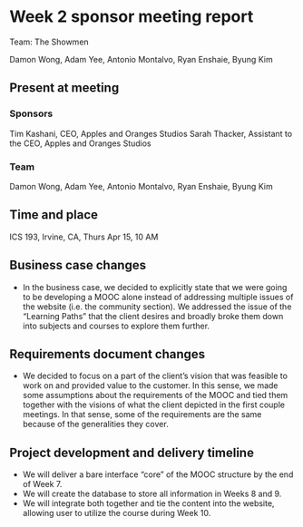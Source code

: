 # Week 2 sponsor meeting report

Team: The Showmen

Damon Wong, Adam Yee, Antonio Montalvo, Ryan Enshaie, Byung Kim

## Present at meeting

### Sponsors

Tim Kashani, CEO, Apples and Oranges Studios
Sarah Thacker, Assistant to the CEO, Apples and Oranges Studios

### Team

Damon Wong, Adam Yee, Antonio Montalvo, Ryan Enshaie, Byung Kim

## Time and place

ICS 193, Irvine, CA, Thurs Apr 15, 10 AM

## Business case changes

+ In the business case, we decided to explicitly state that we were going to be developing a MOOC alone instead of addressing multiple issues of the website (i.e. the community section). We addressed the issue of the “Learning Paths” that the client desires and broadly broke them down into subjects and courses to explore them further.

## Requirements document changes

+ We decided to focus on a part of the client’s vision that was feasible to work on and provided value to the customer. In this sense, we made some assumptions about the requirements of the MOOC and tied them together with the visions of what the client depicted in the first couple meetings. In that sense, some of the requirements are the same because of the generalities they cover.

## Project development and delivery timeline

+ We will deliver a bare interface “core” of the MOOC structure by the end of Week 7.
+ We will create the database to store all information in Weeks 8 and 9.
+ We will integrate both together and tie the content into the website, allowing user to utilize the course during Week 10.

